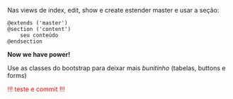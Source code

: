 Nas views de index, edit, show e create estender master e usar a seção:

    @extends ('master')
    @section ('content')
        seu conteúdo
    @endsection

**Now we have power!**

Use as classes do bootstrap para deixar mais *bunitinho* (tabelas, buttons e forms)

<div style="color:red;">!!! teste e commit !!!</div>

